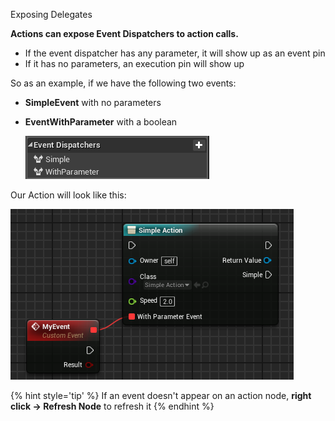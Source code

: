Exposing Delegates

**Actions can expose Event Dispatchers to action calls.**

- If the event dispatcher has any parameter, it will show up as an event pin
- If it has no parameters, an execution pin will show up

So as an example, if we have the following two events:

- **SimpleEvent** with no parameters

- **EventWithParameter** with a boolean

  ![Events Implementation](img/events_implementation.png)

Our Action will look like this:

![Events in Node](img/events_call.png)



{% hint style='tip' %} If an event doesn't appear on an action node, **right click -> Refresh Node** to refresh it {% endhint %}

